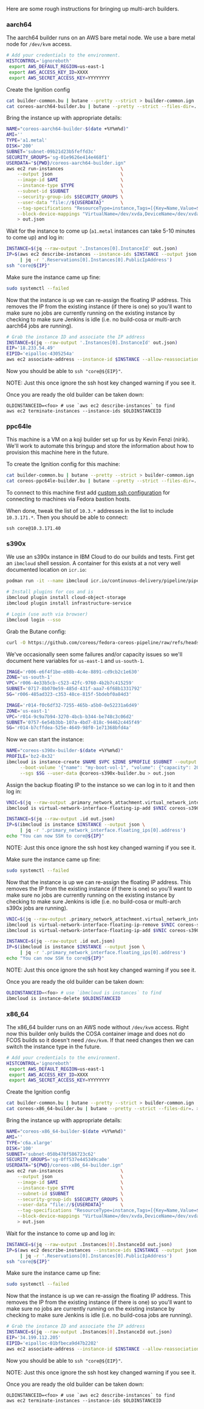 
Here are some rough instructions for bringing up multi-arch builders.

### aarch64

The aarch64 builder runs on an AWS bare metal node. We use a bare
metal node for `/dev/kvm` access.

```bash
# Add your credentials to the environment.
HISTCONTROL='ignoreboth'
 export AWS_DEFAULT_REGION=us-east-1
 export AWS_ACCESS_KEY_ID=XXXX
 export AWS_SECRET_ACCESS_KEY=YYYYYYYY
```

Create the Ignition config

```bash
cat builder-common.bu | butane --pretty --strict > builder-common.ign
cat coreos-aarch64-builder.bu | butane --pretty --strict --files-dir=. > coreos-aarch64-builder.ign
```

Bring the instance up with appropriate details:

```bash
NAME="coreos-aarch64-builder-$(date +%Y%m%d)"
AMI=''
TYPE='a1.metal'
DISK='200'
SUBNET='subnet-09b21d23b5feffd3c'
SECURITY_GROUPS='sg-01e9626e414e468f1'
USERDATA="${PWD}/coreos-aarch64-builder.ign"
aws ec2 run-instances                     \
    --output json                         \
    --image-id $AMI                       \
    --instance-type $TYPE                 \
    --subnet-id $SUBNET                   \
    --security-group-ids $SECURITY_GROUPS \
    --user-data "file://${USERDATA}"      \
    --tag-specifications "ResourceType=instance,Tags=[{Key=Name,Value=${NAME}}]" \
    --block-device-mappings "VirtualName=/dev/xvda,DeviceName=/dev/xvda,Ebs={VolumeSize=${DISK},VolumeType=gp3}" \
    > out.json
```

Wait for the instance to come up (`a1.metal` instances can take 5-10 minutes to
come up) and log in:

```bash
INSTANCE=$(jq --raw-output '.Instances[0].InstanceId' out.json)
IP=$(aws ec2 describe-instances --instance-ids $INSTANCE --output json \
     | jq -r '.Reservations[0].Instances[0].PublicIpAddress')
ssh "core@${IP}"
```

Make sure the instance came up fine:

```bash
sudo systemctl --failed
```

Now that the instance is up we can re-assign the floating IP address.
This removes the IP from the existing instance (if there is one) so you'll
want to make sure no jobs are currently running on the existing instance
by checking to make sure Jenkins is idle (i.e. no build-cosa or multi-arch
aarch64 jobs are running).

```bash
# Grab the instance ID and associate the IP address
INSTANCE=$(jq --raw-output '.Instances[0].InstanceId' out.json)
EIP='18.233.54.49'
EIPID='eipalloc-4305254a'
aws ec2 associate-address --instance-id $INSTANCE --allow-reassociation --allocation-id $EIPID
```

Now you should be able to `ssh "core@${EIP}"`.

NOTE: Just this once ignore the ssh host key changed warning if you see it.


Once you are ready the old builder can be taken down:

```
OLDINSTANCEID=<foo> # use `aws ec2 describe-instances` to find
aws ec2 terminate-instances --instance-ids $OLDINSTANCEID
```

### ppc64le

This machine is a VM on a koji builder set up for us by Kevin Fenzi
(nirik). We'll work to automate this bringup and store the information
about how to provision this machine here in the future.

To create the Ignition config for this machine:

```bash
cat builder-common.bu | butane --pretty --strict > builder-common.ign
cat coreos-ppc64le-builder.bu | butane --pretty --strict --files-dir=. > coreos-ppc64le-builder.ign
```

To connect to this machine first add 
[custom ssh configuration](https://docs.fedoraproject.org/en-US/infra/sysadmin_guide/sshaccess/#_ssh_configuration)
for connecting to machines via Fedora bastion hosts.

When done, tweak the list of `10.3.*` addresses in the list to include
`10.3.171.*`. Then you should be able to connect:

```
ssh core@10.3.171.40
```


### s390x

We use an s390x instance in IBM Cloud to do our builds and tests. First get an
`ibmcloud` shell session. A container for this exists at a not very well
documented location on `icr.io`:

```bash
podman run -it --name ibmcloud icr.io/continuous-delivery/pipeline/pipeline-base-image:latest /bin/bash

# Install plugins for cos and is
ibmcloud plugin install cloud-object-storage
ibmcloud plugin install infrastructure-service

# Login (use auth via browser)
ibmcloud login --sso
```

Grab the Butane config:

```bash
curl -O https://github.com/coreos/fedora-coreos-pipeline/raw/refs/heads/main/multi-arch-builders/coreos-s390x-builder.bu
```

We've occasionally seen some failures and/or capacity issues so we'll
document here variables for `us-east-1` and `us-south-1`.

```bash
IMAGE='r006-e6f4f1be-e88b-4c4e-8891-cd9cb2c1e630'
ZONE='us-south-1'
VPC='r006-4e33b5cb-c523-42fc-9760-4b2b7c415259'
SUBNET='0717-8b070e59-485d-431f-aaa7-6f68b1331792'
SG='r006-485ad323-c353-48ce-815f-5bdebf0a84d3'
```

```bash
IMAGE='r014-f0c6df32-7255-465b-a5b0-0e52231a6d49'
ZONE='us-east-1'
VPC='r014-9c9a7b94-3270-4bcb-b344-be748c3c06d2'
SUBNET='0757-6e54b3bb-107a-4bd7-818c-94462c445f49'
SG='r014-b7cffdea-525e-4649-98f0-1e71368bfd4a'
```

Now we can start the instance:

```bash
NAME="coreos-s390x-builder-$(date +%Y%m%d)"
PROFILE='bz2-8x32'
ibmcloud is instance-create $NAME $VPC $ZONE $PROFILE $SUBNET --output json --image-id $IMAGE \
     --boot-volume '{"name": "my-boot-vol-1", "volume": {"capacity": 200, "profile": {"name": "general-purpose"}}}' \
     --sgs $SG --user-data @coreos-s390x-builder.bu > out.json
```


Assign the backup floating IP to the instance so we can log in to it
and then log in:

```bash
VNIC=$(jq --raw-output .primary_network_attachment.virtual_network_interface.id out.json)
ibmcloud is virtual-network-interface-floating-ip-add $VNIC coreos-s390x-builder-backup

INSTANCE=$(jq --raw-output .id out.json)
IP=$(ibmcloud is instance $INSTANCE --output json \
     | jq -r '.primary_network_interface.floating_ips[0].address')
echo "You can now SSH to core@${IP}"
```

NOTE: Just this once ignore the ssh host key changed warning if you see it.

Make sure the instance came up fine:

```bash
sudo systemctl --failed
```

Now that the instance is up we can re-assign the floating IP address.
This removes the IP from the existing instance (if there is one) so you'll
want to make sure no jobs are currently running on the existing instance
by checking to make sure Jenkins is idle (i.e. no build-cosa or multi-arch
s390x jobs are running).

```bash
VNIC=$(jq --raw-output .primary_network_attachment.virtual_network_interface.id out.json)
ibmcloud is virtual-network-interface-floating-ip-remove $VNIC coreos-s390x-builder-backup
ibmcloud is virtual-network-interface-floating-ip-add $VNIC coreos-s390x-builder

INSTANCE=$(jq --raw-output .id out.json)
IP=$(ibmcloud is instance $INSTANCE --output json \
     | jq -r '.primary_network_interface.floating_ips[0].address')
echo "You can now SSH to core@${IP}"
```

NOTE: Just this once ignore the ssh host key changed warning if you see it.

Once you are ready the old builder can be taken down:

```bash
OLDINSTANCEID=<foo> # use `ibmcloud is instances` to find
ibmcloud is instance-delete $OLDINSTANCEID
```

### x86_64

The x86_64 builder runs on an AWS node without `/dev/kvm` access. Right now this
builder only builds the COSA container image and does not do FCOS builds so it
doesn't need `/dev/kvm`. If that need changes then we can switch the instance type
in the future.

```bash
# Add your credentials to the environment.
HISTCONTROL='ignoreboth'
 export AWS_DEFAULT_REGION=us-east-1
 export AWS_ACCESS_KEY_ID=XXXX
 export AWS_SECRET_ACCESS_KEY=YYYYYYYY
```

Create the Ignition config

```bash
cat builder-common.bu | butane --pretty --strict > builder-common.ign
cat coreos-x86_64-builder.bu | butane --pretty --strict --files-dir=. > coreos-x86_64-builder.ign
```

Bring the instance up with appropriate details:

```bash
NAME="coreos-x86_64-builder-$(date +%Y%m%d)"
AMI=''
TYPE='c6a.xlarge'
DISK='100'
SUBNET='subnet-050b478f586723c62'
SECURITY_GROUPS='sg-0ff537e445349ca0e'
USERDATA="${PWD}/coreos-x86_64-builder.ign"
aws ec2 run-instances                     \
    --output json                         \
    --image-id $AMI                       \
    --instance-type $TYPE                 \
    --subnet-id $SUBNET                   \
    --security-group-ids $SECURITY_GROUPS \
    --user-data "file://${USERDATA}"      \
    --tag-specifications "ResourceType=instance,Tags=[{Key=Name,Value=${NAME}}]" \
    --block-device-mappings "VirtualName=/dev/xvda,DeviceName=/dev/xvda,Ebs={VolumeSize=${DISK},VolumeType=gp3}" \
    > out.json
```

Wait for the instance to come up and log in:

```bash
INSTANCE=$(jq --raw-output .Instances[0].InstanceId out.json)
IP=$(aws ec2 describe-instances --instance-ids $INSTANCE --output json \
     | jq -r '.Reservations[0].Instances[0].PublicIpAddress')
ssh "core@${IP}"
```

Make sure the instance came up fine:

```bash
sudo systemctl --failed
```

Now that the instance is up we can re-assign the floating IP address.
This removes the IP from the existing instance (if there is one) so you'll
want to make sure no jobs are currently running on the existing instance
by checking to make sure Jenkins is idle (i.e. no build-cosa jobs are running).

```bash
# Grab the instance ID and associate the IP address
INSTANCE=$(jq --raw-output .Instances[0].InstanceId out.json)
EIP='34.199.112.205'
EIPID='eipalloc-01bfbeca9d47b2202'
aws ec2 associate-address --instance-id $INSTANCE --allow-reassociation --allocation-id $EIPID
```

Now you should be able to `ssh "core@${EIP}"`.

NOTE: Just this once ignore the ssh host key changed warning if you see it.


Once you are ready the old builder can be taken down:

```
OLDINSTANCEID=<foo> # use `aws ec2 describe-instances` to find
aws ec2 terminate-instances --instance-ids $OLDINSTANCEID
```
